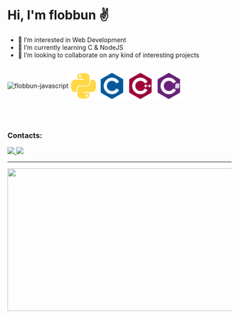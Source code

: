 <div class="superDiv">
  <div>
    <h1>Hi, I'm flobbun ✌</h1>
  </div>

  <ul>
    <li> 👀 I’m interested in Web Development </li>
    <li> 🌱 I’m currently learning C & NodeJS</li>
    <li> 💞️ I’m looking to collaborate on any kind of interesting projects </li>
  </ul>

  <div style="display: inline_block"><br>
    <img align="center" alt="flobbun-javascript" height="60" width="60" src="https://raw.githubusercontent.com/LucasBrodersen/devicon/00f02ef57fb7601fd1ddcc2fe6fe670fef3ae3e4/icons/javascript/javascript-plain.svg">
    <img align="center" alt="flobbun-Python" height="60" width="60" src="https://raw.githubusercontent.com/devicons/devicon/00f02ef57fb7601fd1ddcc2fe6fe670fef3ae3e4/icons/python/python-plain.svg">
    <img align="center" alt="flobbun-C" height="60" width="60" src="https://raw.githubusercontent.com/devicons/devicon/00f02ef57fb7601fd1ddcc2fe6fe670fef3ae3e4/icons/c/c-plain.svg">
    <img align="center" alt="flobbun-cpp" height="60" width="60" src="https://raw.githubusercontent.com/devicons/devicon/00f02ef57fb7601fd1ddcc2fe6fe670fef3ae3e4/icons/cplusplus/cplusplus-plain.svg">
    <img align="center" alt="flobbun-Csharp" height="60" width="60" src="https://raw.githubusercontent.com/devicons/devicon/00f02ef57fb7601fd1ddcc2fe6fe670fef3ae3e4/icons/csharp/csharp-plain.svg">
  </div>
  
  <br><br>

  <div> 
    <h3><b>Contacts:</b></h3>
    <a href="mailto:flobbun@gmail.com">
      <img src="https://img.shields.io/badge/-Gmail-%23333?style=for-the-badge&logo=gmail&logoColor=white" target="_blank">
    </a>
    <a href="https://www.linkedin.com/in/jhon-aguiar-jardim-8751361b1/?locale=en_US" target="_blank">
      <img src="https://img.shields.io/badge/-LinkedIn-%230077B5?style=for-the-badge&logo=linkedin&logoColor=white" target="_blank">
    </a>   
  </div>
  
  <hr>
  
   <img height="320" width="1024" src="https://viralviralvideos.com/wp-content/uploads/2014/06/GIF-Hacker.gif"/>
</div>
